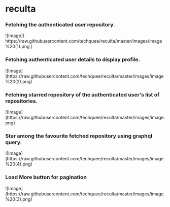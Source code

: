 # reculta
<h3>Fetching the authenticated user repository.</h3>
![Image](
        https://raw.githubusercontent.com/techquee/reculta/master/images/image%20(1).png
      )
 <h3>Fetching authenticated user details to display profile. </h3>
![Image](https://raw.githubusercontent.com/techquee/reculta/master/images/image%20(2).png)
 <h3>Fetching starred repository of the authenticated user's list of repositories. </h3>
![Image](https://raw.githubusercontent.com/techquee/reculta/master/images/image.png)
 <h3>Star among the favourite fetched repository using graphql query. </h3>
![Image](https://raw.githubusercontent.com/techquee/reculta/master/images/image%20(4).png)
 <h3>Load More button for pagination </h3>
![Image](https://raw.githubusercontent.com/techquee/reculta/master/images/image%20(3).png)
